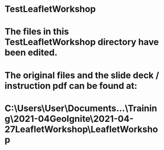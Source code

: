# TestLeafletWorkshop

# The files in this TestLeafletWorkshop directory have been edited.
# The original files and the slide deck / instruction pdf can be found at:
# C:\Users\User\Documents\...\Training\2021-04GeoIgnite\2021-04-27LeafletWorkshop\LeafletWorkshop
